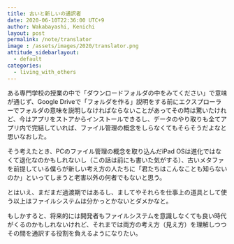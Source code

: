 ```yaml
---
title: 古いと新しいの通訳者
date: 2020-06-10T22:36:00 UTC+9
author: Wakabayashi, Kenichi
layout: post
permalink: /note/translator
image : /assets/images/2020/translator.png
attitude_sidebarlayout:
  - default
categories:
  - living_with_others
---
```

ある専門学校の授業の中で「ダウンロードフォルダの中をみてください」で意味が通じず、Google Driveで「フォルダを作る」説明をする前にエクスプローラーでフォルダの意味を説明しなければならないことがあってその時は驚いたけれど、今はアプリをストアからインストールできるし、データのやり取りも全てアプリ内で完結していれば、ファイル管理の概念をしらなくてもそらそうだよなと思いなおした。

そう考えたとき、PCのファイル管理の概念を取り込んだiPad OSは進化ではなくて退化なのかもしれないし（この話は前にも書いた気がする）、古いメタファを前提している僕らが新しい考え方の人たちに「君たちはこんなことも知らないのか」といってしまうと老害以外の何者でもないと思う。

とはいえ、まだまだ過渡期ではあるし、ましてやそれらを仕事上の道具として使う以上はファイルシステムは分かっとかないとダメかなと。

もしかすると、将来的には開発者もファイルシステムを意識しなくても良い時代がくるのかもしれないけれど、それまでは両方の考え方（見え方）を理解しつつその間を通訳する役割を負えるようになりたい。